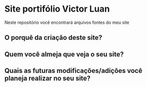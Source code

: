 # Site portifólio Victor Luan

Neste repositório você encontrará arquivos fontes do meu site

## O porquê da criação deste site?

## Quem você almeja que veja o seu site?

## Quais as futuras modificações/adições você planeja realizar no seu site?
